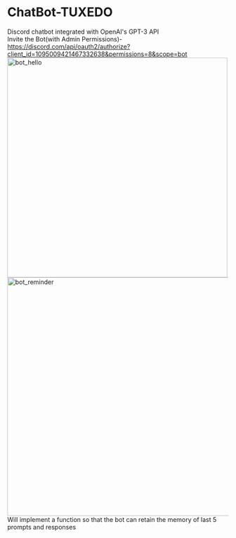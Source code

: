 # ChatBot-TUXEDO
Discord chatbot integrated with OpenAI's GPT-3 API 
<br>
Invite the Bot(with Admin Permissions)- https://discord.com/api/oauth2/authorize?client_id=1095009421467332638&permissions=8&scope=bot
<br>
<img width="501" alt="bot_hello" src="https://user-images.githubusercontent.com/111623667/231478025-6b7e3f05-b947-4970-923d-e39c819b0ec3.png">
<br>
<img width="544" alt="bot_reminder" src="https://user-images.githubusercontent.com/111623667/231478488-c4381178-8bad-48d7-bad4-d9c39a79c2e2.png">
<br>
Will implement a function so that the bot can retain the memory of last 5 prompts and responses
